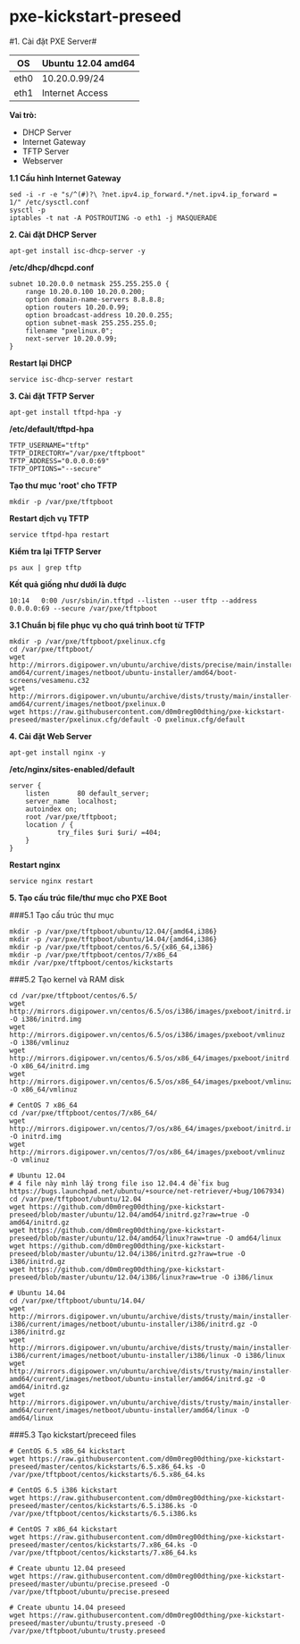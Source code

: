 pxe-kickstart-preseed
==============
#1. Cài đặt PXE Server#

OS |  Ubuntu 12.04 amd64
--- | -----
eth0 | 10.20.0.99/24
eth1 | Internet Access

**Vai trò:**
- DHCP Server
- Internet Gateway
- TFTP Server
- Webserver 

**1.1 Cấu hình Internet Gateway**
```
sed -i -r -e "s/^(#)?\ ?net.ipv4.ip_forward.*/net.ipv4.ip_forward = 1/" /etc/sysctl.conf 
sysctl -p
iptables -t nat -A POSTROUTING -o eth1 -j MASQUERADE
```

**2. Cài đặt DHCP Server**
```
apt-get install isc-dhcp-server -y
```
**/etc/dhcp/dhcpd.conf**
```
subnet 10.20.0.0 netmask 255.255.255.0 {
	range 10.20.0.100 10.20.0.200;
	option domain-name-servers 8.8.8.8;
	option routers 10.20.0.99;
	option broadcast-address 10.20.0.255;
	option subnet-mask 255.255.255.0;
	filename "pxelinux.0";
	next-server 10.20.0.99;
}
```
**Restart lại DHCP**
```
service isc-dhcp-server restart
```

**3. Cài đặt TFTP Server**
```
apt-get install tftpd-hpa -y
```
**/etc/default/tftpd-hpa**
```
TFTP_USERNAME="tftp"
TFTP_DIRECTORY="/var/pxe/tftpboot"
TFTP_ADDRESS="0.0.0.0:69"
TFTP_OPTIONS="--secure"
```

**Tạo thư mục 'root' cho TFTP**
```
mkdir -p /var/pxe/tftpboot
```
**Restart dịch vụ TFTP**
```
service tftpd-hpa restart
```

**Kiểm tra lại TFTP Server**
```
ps aux | grep tftp
```

**Kết quả giống như dưới là được**
```
10:14   0:00 /usr/sbin/in.tftpd --listen --user tftp --address 0.0.0.0:69 --secure /var/pxe/tftpboot
```
**3.1 Chuẩn bị file phục vụ cho quá trình boot từ TFTP**
```
mkdir -p /var/pxe/tftpboot/pxelinux.cfg
cd /var/pxe/tftpboot/
wget http://mirrors.digipower.vn/ubuntu/archive/dists/precise/main/installer-amd64/current/images/netboot/ubuntu-installer/amd64/boot-screens/vesamenu.c32
wget http://mirrors.digipower.vn/ubuntu/archive/dists/trusty/main/installer-amd64/current/images/netboot/pxelinux.0
wget https://raw.githubusercontent.com/d0m0reg00dthing/pxe-kickstart-preseed/master/pxelinux.cfg/default -O pxelinux.cfg/default
```

**4. Cài đặt Web Server**
```
apt-get install nginx -y
```

**/etc/nginx/sites-enabled/default**
```
server {
	listen       80 default_server;
	server_name  localhost;
	autoindex on;
	root /var/pxe/tftpboot;
	location / {
		    try_files $uri $uri/ =404;
	}
}
```

**Restart nginx**
```
service nginx restart
```

**5. Tạo cấu trúc file/thư mục cho PXE Boot**

###5.1 Tạo cấu trúc thư mục
```
mkdir -p /var/pxe/tftpboot/ubuntu/12.04/{amd64,i386}
mkdir -p /var/pxe/tftpboot/ubuntu/14.04/{amd64,i386}
mkdir -p /var/pxe/tftpboot/centos/6.5/{x86_64,i386}
mkdir -p /var/pxe/tftpboot/centos/7/x86_64
mkdir /var/pxe/tftpboot/centos/kickstarts
```

###5.2 Tạo kernel và RAM disk
```
cd /var/pxe/tftpboot/centos/6.5/
wget http://mirrors.digipower.vn/centos/6.5/os/i386/images/pxeboot/initrd.img -O i386/initrd.img
wget http://mirrors.digipower.vn/centos/6.5/os/i386/images/pxeboot/vmlinuz -O i386/vmlinuz
wget http://mirrors.digipower.vn/centos/6.5/os/x86_64/images/pxeboot/initrd.img -O x86_64/initrd.img
wget http://mirrors.digipower.vn/centos/6.5/os/x86_64/images/pxeboot/vmlinuz -O x86_64/vmlinuz

# CentOS 7 x86_64
cd /var/pxe/tftpboot/centos/7/x86_64/
wget http://mirrors.digipower.vn/centos/7/os/x86_64/images/pxeboot/initrd.img -O initrd.img
wget http://mirrors.digipower.vn/centos/7/os/x86_64/images/pxeboot/vmlinuz -O vmlinuz

# Ubuntu 12.04 
# 4 file này mình lấy trong file iso 12.04.4 để fix bug https://bugs.launchpad.net/ubuntu/+source/net-retriever/+bug/1067934)
cd /var/pxe/tftpboot/ubuntu/12.04
wget https://github.com/d0m0reg00dthing/pxe-kickstart-preseed/blob/master/ubuntu/12.04/amd64/initrd.gz?raw=true -O amd64/initrd.gz
wget https://github.com/d0m0reg00dthing/pxe-kickstart-preseed/blob/master/ubuntu/12.04/amd64/linux?raw=true -O amd64/linux
wget https://github.com/d0m0reg00dthing/pxe-kickstart-preseed/blob/master/ubuntu/12.04/i386/initrd.gz?raw=true -O i386/initrd.gz
wget https://github.com/d0m0reg00dthing/pxe-kickstart-preseed/blob/master/ubuntu/12.04/i386/linux?raw=true -O i386/linux

# Ubuntu 14.04
cd /var/pxe/tftpboot/ubuntu/14.04/
wget http://mirrors.digipower.vn/ubuntu/archive/dists/trusty/main/installer-i386/current/images/netboot/ubuntu-installer/i386/initrd.gz -O i386/initrd.gz
wget http://mirrors.digipower.vn/ubuntu/archive/dists/trusty/main/installer-i386/current/images/netboot/ubuntu-installer/i386/linux -O i386/linux
wget http://mirrors.digipower.vn/ubuntu/archive/dists/trusty/main/installer-amd64/current/images/netboot/ubuntu-installer/amd64/initrd.gz -O amd64/initrd.gz
wget http://mirrors.digipower.vn/ubuntu/archive/dists/trusty/main/installer-amd64/current/images/netboot/ubuntu-installer/amd64/linux -O amd64/linux
```

###5.3 Tạo kickstart/preceed files
```
# CentOS 6.5 x86_64 kickstart
wget https://raw.githubusercontent.com/d0m0reg00dthing/pxe-kickstart-preseed/master/centos/kickstarts/6.5.x86_64.ks -O /var/pxe/tftpboot/centos/kickstarts/6.5.x86_64.ks

# CentOS 6.5 i386 kickstart
wget https://raw.githubusercontent.com/d0m0reg00dthing/pxe-kickstart-preseed/master/centos/kickstarts/6.5.i386.ks -O /var/pxe/tftpboot/centos/kickstarts/6.5.i386.ks

# CentOS 7 x86_64 kickstart
wget https://raw.githubusercontent.com/d0m0reg00dthing/pxe-kickstart-preseed/master/centos/kickstarts/7.x86_64.ks -O /var/pxe/tftpboot/centos/kickstarts/7.x86_64.ks

# Create ubuntu 12.04 preseed
wget https://raw.githubusercontent.com/d0m0reg00dthing/pxe-kickstart-preseed/master/ubuntu/precise.preseed -O /var/pxe/tftpboot/ubuntu/precise.preseed

# Create ubuntu 14.04 preseed
wget https://raw.githubusercontent.com/d0m0reg00dthing/pxe-kickstart-preseed/master/ubuntu/trusty.preseed -O /var/pxe/tftpboot/ubuntu/trusty.preseed
```

